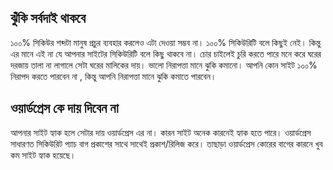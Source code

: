 ## ঝুঁকি সর্বদাই থাকবে
১০০% সিকিউর শব্দটা মানুষ প্রচুর ব্যবহার করলেও এটা দেওয়া সম্ভব না। ১০০% সিকিউরিটি বলে কিছুই নেই। কিন্তু এর মানে এই না যে আপনার সাইটের সিকিউরিটি বলে কিছু থাকবে না। চোর চাইলেই চুরি করতে পারে মনে করে ঘরের দরজায় তালা না লাগালে সেটা ঘরের মালিকের দায়। ভালো নিরাপত্তা মানে ঝুকি কমানো। আপনি কোন সাইট ১০০% নিরাপদ করতে পারবেন না , কিন্তু আপনি  নিরাপত্তা মানে ঝুকি কমাতে পারবেন।

## ওয়ার্ডপ্রেস কে দায় দিবেন না
আপনার সাইট হ্যাক হলে সেটার দায় ওয়ার্ডপ্রেস এর না। কারন সাইট অনেক কারনেই হ্যাক হতে পারে। ওয়ার্ডপ্রেস সাধারণত সিকিউরিট প্যাচ বাগ প্রকাশের সাথে সাথেই প্রকাশ/রিলিজ করে। তাছাড়া ওয়ার্ডপ্রেস কোরের বাগের কারনে খুব কম সাইট হ্যাক হয়েছে।